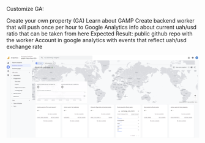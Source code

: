 Customize GA:

Create your own property (GA)
Learn about GAMP 
Create backend worker that will push once per hour to Google Analytics info about current uah/usd ratio that can be taken from here
Expected Result: 
public github repo with the worker
Account in google analytics with events that reflect uah/usd exchange rate 

![alt text](image.png)